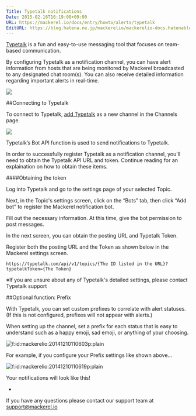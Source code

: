```yaml
---
Title: Typetalk notifications
Date: 2015-02-16T16:19:08+09:00
URL: https://mackerel.io/docs/entry/howto/alerts/typetalk
EditURL: https://blog.hatena.ne.jp/mackerelio/mackerelio-docs.hatenablog.mackerel.io/atom/entry/8454420450083894396
---
```


[Typetalk](http://www.typetalk.com/) is a fun and easy-to-use messaging tool that focuses on team-based communication.

By configuring Typetalk as a notification channel, you can have alert information from hosts that are being monitored by Mackerel broadcasted to any designated chat room(s). You can also receive detailed information regarding important alerts in real-time. 

![](https://cdn-ak.f.st-hatena.com/images/fotolife/m/mackerelio/20150507/20150507163216.png)

##Connecting to Typetalk

To connect to Typetalk, [add Typetalk](https://mackerel.io/my/channels/-/create#typetalk) as a new channel in the Channels page.

![](https://cdn-ak.f.st-hatena.com/images/fotolife/m/mackerelio/20150507/20150507163750.png)

Typetalk’s Bot API function is used to send notifications to Typetalk.

In order to successfully register Typetalk as a notification channel, you'll need to obtain the Typetalk API URL and token. Continue reading for an explaination on how to obtain these items.  

####Obtaining the token

Log into Typetalk and go to the settings page of your selected Topic.

Next, in the Topic's settings screen, click on the “Bots” tab, then click “Add bot”  to register the Mackerel notification bot.

Fill out the necessary information. At this time, give the bot permission to post messages.

In the next screen, you can obtain the posting URL and Typetalk Token.

Register both the posting URL and the Token as shown below in the Mackerel settings screen.

```
https://typetalk.com/api/v1/topics/{The ID listed in the URL}?typetalkToken={The Token}
```
※If you are unsure about any of Typetalk's detailed settings, please contact Typetalk support

##Optional function: Prefix

With Typetalk, you can set custom prefixes to correlate with alert statuses. (If this is not configured, prefixes will not appear with alerts.)

When setting up the channel, set a prefix for each status that is easy to understand such as a happy emoji, sad emoji, or anything of your choosing.

<p><span itemscope itemtype="http://schema.org/Photograph"><img src="https://cdn-ak.f.st-hatena.com/images/fotolife/m/mackerelio/20141210/20141210110603.png" alt="f:id:mackerelio:20141210110603p:plain" title="f:id:mackerelio:20141210110603p:plain" class="hatena-fotolife" itemprop="image"></span></p>

For example, if you configure your Prefix settings like shown above…

<p><span itemscope itemtype="http://schema.org/Photograph"><img src="https://cdn-ak.f.st-hatena.com/images/fotolife/m/mackerelio/20141210/20141210110619.png" alt="f:id:mackerelio:20141210110619p:plain" title="f:id:mackerelio:20141210110619p:plain" class="hatena-fotolife" itemprop="image"></span></p>

Your notifications will look like this!

-

If you have any questions please contact our support team at support@mackerel.io
